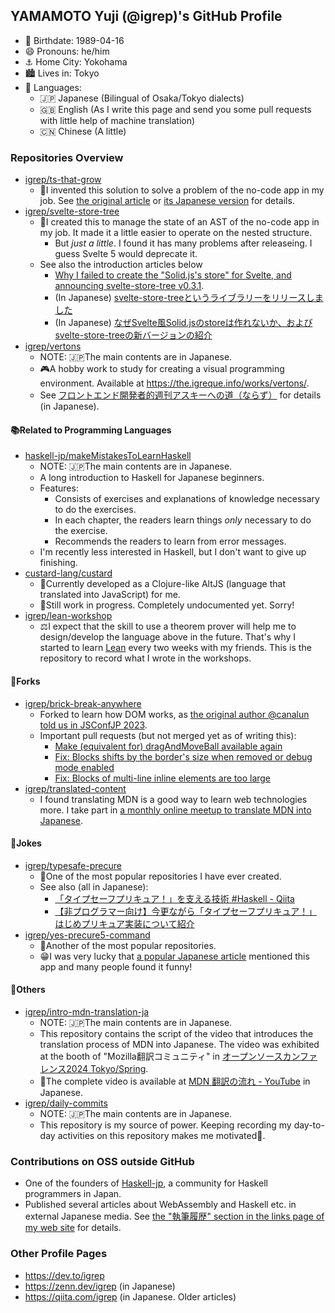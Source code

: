 ## YAMAMOTO Yuji (@igrep)'s GitHub Profile

- 🎂 Birthdate: 1989-04-16
- 😄 Pronouns: he/him
- ⚓️ Home City: Yokohama
- 🏙 Lives in: Tokyo
- 💬 Languages:
  - 🇯🇵 Japanese (Bilingual of Osaka/Tokyo dialects)
  - 🇬🇧 English (As I write this page and send you some pull requests with little help of machine translation)
  - 🇨🇳 Chinese (A little)

### Repositories Overview

- [igrep/ts-that-grow](https://github.com/igrep/ts-that-grow)
    - 🎄I invented this solution to solve a problem of the no-code app in my job. See [the original article](https://dev.to/igrep/flexiblly-extend-nested-structures-trees-that-grow-in-typescript-4347) or [its Japanese version](https://eng-blog.iij.ad.jp/archives/18900) for details.
- [igrep/svelte-store-tree](https://github.com/igrep/svelte-store-tree)
    - 🌲I created this to manage the state of an AST of the no-code app in my job. It made it a little easier to operate on the nested structure.
        - But *just a little*. I found it has many problems after releaseing. I guess Svelte 5 would deprecate it.
    - See also the introduction articles below
        - [Why I failed to create the "Solid.js's store" for Svelte, and announcing svelte-store-tree v0.3.1](https://dev.to/igrep/why-i-failed-to-create-the-solidjss-store-for-svelte-and-announcing-svelte-store-tree-v031-1am2).
        - (In Japanese) [svelte-store-treeというライブラリーをリリースしました](https://zenn.dev/igrep/articles/2022-09-svelte-store-tree)
        - (In Japanese) [なぜSvelte風Solid.jsのstoreは作れないか、およびsvelte-store-treeの新バージョンの紹介](https://zenn.dev/igrep/articles/2022-10-svelte-store-tree)
- [igrep/vertons](https://github.com/igrep/vertons)
    - NOTE: 🇯🇵The main contents are in Japanese.
    - 🎮A hobby work to study for creating a visual programming environment. Available at <https://the.igreque.info/works/vertons/>.
    - See [フロントエンド開発者的週刊アスキーへの道（ならず）](https://zenn.dev/igrep/articles/2022-06-ascii) for details (in Japanese).

#### 📚Related to Programming Languages

- [haskell-jp/makeMistakesToLearnHaskell](https://github.com/haskell-jp/makeMistakesToLearnHaskell)
    - NOTE: 🇯🇵The main contents are in Japanese.
    - A long introduction to Haskell for Japanese beginners.
    - Features:
        - Consists of exercises and explanations of knowledge necessary to do the exercises.
        - In each chapter, the readers learn things *only* necessary to do the exercise.
        - Recommends the readers to learn from error messages.
    - I'm recently less interested in Haskell, but I don't want to give up finishing.
- [custard-lang/custard](https://github.com/custard-lang/custard)
    - 🍮Currently developed as a Clojure-like AltJS (language that translated into JavaScript) for me.
    - 🚧Still work in progress. Completely undocumented yet. Sorry!
- [igrep/lean-workshop](https://github.com/igrep/lean-workshop)
    - ⚖️I expect that the skill to use a theorem prover will help me to design/develop the language above in the future. That's why I started to learn [Lean](https://lean-lang.org/) every two weeks with my friends. This is the repository to record what I wrote in the workshops.

#### 🍴Forks

- [igrep/brick-break-anywhere](https://github.com/igrep/brick-break-anywhere)
    - Forked to learn how DOM works, as [the original author @canalun told us in JSConfJP 2023](https://docs.google.com/presentation/d/1hjs2J4fScWcs42oJ11F9uv1iuSnb_25TEZxyJo6UlLU/edit#slide=id.g2970b3f929e_0_0).
    - Important pull requests (but not merged yet as of writing this):
        - [Make (equivalent for) dragAndMoveBall available again](https://github.com/canalun/brick-break-anywhere/pull/15)
        - [Fix: Blocks shifts by the border's size when removed or debug mode enabled](https://github.com/canalun/brick-break-anywhere/pull/17)
        - [Fix: Blocks of multi-line inline elements are too large](https://github.com/canalun/brick-break-anywhere/pull/18)
- [igrep/translated-content](https://github.com/igrep/translated-content)
    - I found translating MDN is a good way to learn web technologies more. I take part in [a monthly online meetup to translate MDN into Japanese](https://mozilla.doorkeeper.jp/).

#### 🤡Jokes

- [igrep/typesafe-precure](https://github.com/igrep/typesafe-precure)
    - 🌟One of the most popular repositories I have ever created.
    - See also (all in Japanese):
        - [「タイプセーフプリキュア！」を支える技術 #Haskell - Qiita](https://qiita.com/igrep/items/5496fa405fae00b5a737)
        - [【非プログラマー向け】今更ながら「タイプセーフプリキュア！」はじめプリキュア実装について紹介](https://zenn.dev/igrep/articles/2022-10-precure)
- [igrep/yes-precure5-command](https://github.com/igrep/yes-precure5-command)
    - 🌟Another of the most popular repositories.
    - 😁I was very lucky that [a popular Japanese article](https://qiita.com/greymd/items/a4ecf8e70f11eb1e5f72) mentioned this app and many people found it funny!

#### 💬Others

- [igrep/intro-mdn-translation-ja](https://github.com/igrep/intro-mdn-translation-ja)
    - NOTE: 🇯🇵The main contents are in Japanese.
    - This repository contains the script of the video that introduces the translation process of MDN into Japanese. The video was exhibited at the booth of "Mozilla翻訳コミュニティ" in [オープンソースカンファレンス2024 Tokyo/Spring](https://event.ospn.jp/osc2024-spring/).
    - 🎥The complete video is available at [MDN 翻訳の流れ - YouTube](https://www.youtube.com/watch?v=KxMmm98emKw) in Japanese.
- [igrep/daily-commits](https://github.com/igrep/daily-commits)
    - NOTE: 🇯🇵The main contents are in Japanese.
    - This repository is my source of power. Keeping recording my day-to-day activities on this repository makes me motivated💪.

### Contributions on OSS outside GitHub

- One of the founders of [Haskell-jp](https://haskell.jp/), a community for Haskell programmers in Japan.
- Published several articles about WebAssembly and Haskell etc. in external Japanese media. See [the "執筆履歴" section in the links page of my web site](https://the.igreque.info/posts/-links#%E5%9F%B7%E7%AD%86%E5%B1%A5%E6%AD%B4) for details.

### Other Profile Pages

- <https://dev.to/igrep>
- <https://zenn.dev/igrep> (in Japanese)
- <https://qiita.com/igrep> (in Japanese. Older articles)
